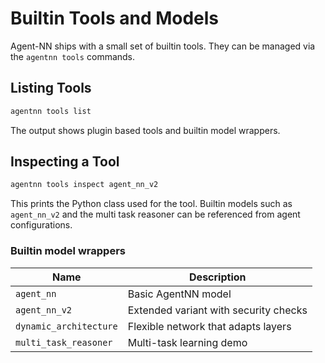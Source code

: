 # Builtin Tools and Models

Agent-NN ships with a small set of builtin tools. They can be managed via the `agentnn tools` commands.

## Listing Tools

```bash
agentnn tools list
```

The output shows plugin based tools and builtin model wrappers.

## Inspecting a Tool

```bash
agentnn tools inspect agent_nn_v2
```

This prints the Python class used for the tool. Builtin models such as `agent_nn_v2` and the multi task reasoner can be referenced from agent configurations.

### Builtin model wrappers

| Name | Description |
|------|-------------|
| `agent_nn` | Basic AgentNN model |
| `agent_nn_v2` | Extended variant with security checks |
| `dynamic_architecture` | Flexible network that adapts layers |
| `multi_task_reasoner` | Multi-task learning demo |
